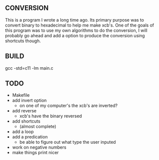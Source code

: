CONVERSION
----------
This is a program I wrote a long time ago. Its primary purpose was to convert binary to hexadecimal to help me make
xcb's. One of the goals of this program was to use my own algorithms to do the conversion, I will probably go ahead and
add a option to produce the conversion using shortcuts though.

BUILD
-----
gcc -std=c11 -lm main.c

TODO
----
* Makefile
* add invert option
    * on one of my computer's the xcb's are inverted?
* add reverse
    * xcb's have the binary reversed
* add shortcuts
    * (almost complete)
* add a loop
* add a predication
    * be able to figure out what type the user inputed
* work on negative numbers
* make things print nicer
